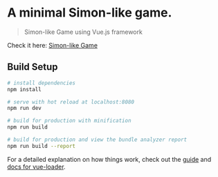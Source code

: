 # A minimal Simon-like game.

> Simon-like Game using Vue.js framework

Check it here: [Simon-like Game](https://ivan-rey-c-v.github.io/simonlikegame/)

## Build Setup

``` bash
# install dependencies
npm install

# serve with hot reload at localhost:8080
npm run dev

# build for production with minification
npm run build

# build for production and view the bundle analyzer report
npm run build --report
```

For a detailed explanation on how things work, check out the [guide](http://vuejs-templates.github.io/webpack/) and [docs for vue-loader](http://vuejs.github.io/vue-loader).
